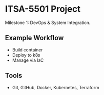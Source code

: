 # ITSA-5501 Project

Milestone 1: DevOps & System Integration.

## Example Workflow
- Build container
- Deploy to k8s
- Manage via IaC

## Tools
- Git, GitHub, Docker, Kubernetes, Terraform
